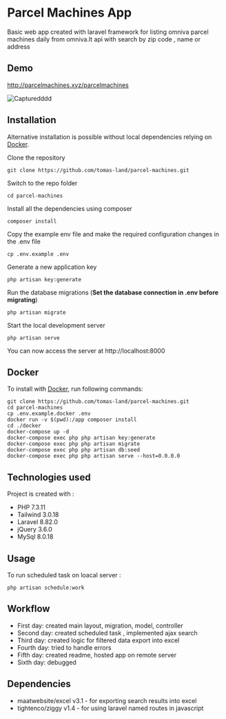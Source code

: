 
# Parcel Machines App

Basic web app created with laravel framework for listing omniva parcel machines daily from omniva.lt api with search by zip code , name or address


## Demo

http://parcelmachines.xyz/parcelmachines

![Capturedddd](https://user-images.githubusercontent.com/72792707/153203992-2a07b31d-4274-458a-a990-6cb22f2fc131.JPG)




## Installation

Alternative installation is possible without local dependencies relying on [Docker](#docker). 


Clone the repository

    git clone https://github.com/tomas-land/parcel-machines.git

Switch to the repo folder

    cd parcel-machines

Install all the dependencies using composer

    composer install

Copy the example env file and make the required configuration changes in the .env file

    cp .env.example .env

Generate a new application key

    php artisan key:generate

Run the database migrations (**Set the database connection in .env before migrating**)

    php artisan migrate

Start the local development server

    php artisan serve

You can now access the server at http://localhost:8000

## Docker

To install with [Docker](https://www.docker.com), run following commands:

```
git clone https://github.com/tomas-land/parcel-machines.git
cd parcel-machines
cp .env.example.docker .env
docker run -v $(pwd):/app composer install
cd ./docker
docker-compose up -d
docker-compose exec php php artisan key:generate
docker-compose exec php php artisan migrate
docker-compose exec php php artisan db:seed
docker-compose exec php php artisan serve --host=0.0.0.0
```

## Technologies used

Project is created with :

* PHP 7.3.11 
* Tailwind 3.0.18
* Laravel 8.82.0
* jQuery 3.6.0
* MySql 8.0.18



## Usage

To run scheduled task on loacal server : 
```
php artisan schedule:work
```


## Workflow

* First day: created main layout, migration, model, controller 
* Second day: created scheduled task , implemented ajax search
* Third day: created logic for filtered data export into excel
* Fourth day: tried to handle errors  
* Fifth day: created readme, hosted app on remote server   
* Sixth day: debugged   
## Dependencies

* maatwebsite/excel v3.1 - for exporting search results into excel 
* tightenco/ziggy v1.4 - for using laravel named routes in javascript